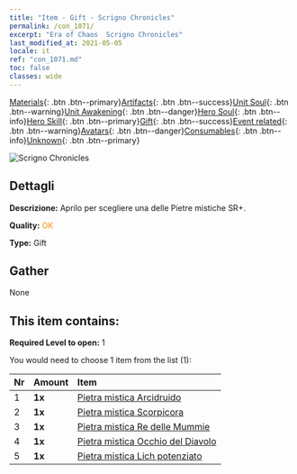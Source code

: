 ```yaml
---
title: "Item - Gift - Scrigno Chronicles"
permalink: /con_1071/
excerpt: "Era of Chaos  Scrigno Chronicles"
last_modified_at: 2021-05-05
locale: it
ref: "con_1071.md"
toc: false
classes: wide
---
```

 [Materials](/ItemsIT/){: .btn .btn--primary}[Artifacts](/ItemsIT/Artifacts/){: .btn .btn--success}[Unit Soul](/ItemsIT/UnitSoul/){: .btn .btn--warning}[Unit Awakening](/ItemsIT/UnitAwakening/){: .btn .btn--danger}[Hero Soul](/ItemsIT/HeroSoul/){: .btn .btn--info}[Hero Skill](/ItemsIT/HeroSkill/){: .btn .btn--primary}[Gift](/ItemsIT/Gift/){: .btn .btn--success}[Event related](/ItemsIT/Events/){: .btn .btn--warning}[Avatars](/ItemsIT/Avatars/){: .btn .btn--danger}[Consumables](/ItemsIT/Consumables/){: .btn .btn--info}[Unknown](/ItemsIT/Unknown/){: .btn .btn--primary}

 ![Scrigno Chronicles](/images/t/i_907245.png)

## Dettagli
 **Descrizione:** Aprilo per scegliere una delle Pietre mistiche SR+.

 **Quality:** <span style="color: #FF8C00">OK</span>

 **Type:** Gift

## Gather

  None

## This item contains:

 **Required Level to open:** 1

 You would need to choose 1 item from the list (1):

  | Nr | Amount |     Item    |
  |:---|:-------|:------------|
  | 1 |  **1x** | [Pietra mistica Arcidruido](/ItemsIT/unt_296/) |  | 
  | 2 |  **1x** | [Pietra mistica Scorpicora](/ItemsIT/unt_333/) |  | 
  | 3 |  **1x** | [Pietra mistica Re delle Mummie](/ItemsIT/unt_304/) |  | 
  | 4 |  **1x** | [Pietra mistica Occhio del Diavolo](/ItemsIT/unt_330/) |  | 
  | 5 |  **1x** | [Pietra mistica Lich potenziato](/ItemsIT/unt_301/) |  | 
